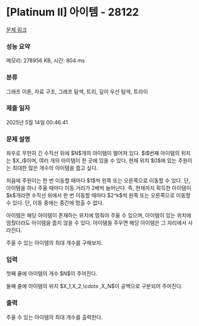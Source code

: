 # [Platinum II] 아이템 - 28122 

[문제 링크](https://www.acmicpc.net/problem/28122) 

### 성능 요약

메모리: 278956 KB, 시간: 804 ms

### 분류

그래프 이론, 자료 구조, 그래프 탐색, 트리, 깊이 우선 탐색, 트라이

### 제출 일자

2025년 5월 14일 00:46:41

### 문제 설명

<p>좌우로 무한히 긴 수직선 위에 $N$개의 아이템이 떨어져 있다. $i$번째 아이템의 위치는 $X_i$이며, 여러 개의 아이템이 한 곳에 있을 수 있다. 현재 위치 $0$에 있는 주원이는 최대한 많은 개수의 아이템을 줍고 싶다.</p>

<p>처음에 주원이는 한 번 이동할 때마다 $1$씩 왼쪽 또는 오른쪽으로 이동할 수 있다. 단, 아이템을 하나 주울 때마다 이동 거리가 2배씩 늘어난다. 즉, 현재까지 획득한 아이템이 $k$개라면 수직선 위에서 한 번 이동할 때마다 $2^k$씩 왼쪽 또는 오른쪽으로 이동할 수 있다. 단, 이동 중에는 중간에 멈출 수 없다.</p>

<p>아이템은 해당 아이템이 존재하는 위치에 멈춰야 주울 수 있으며, 아이템이 있는 위치에 멈췄더라도 아이템을 줍지 않을 수 있다. 아이템을 주우면 해당 아이템은 그 자리에서 사라진다.</p>

<p>주울 수 있는 아이템의 최대 개수를 구해보자.</p>

### 입력 

 <p>첫째 줄에 아이템의 개수 $N$이 주어진다.</p>

<p>둘째 줄에 아이템의 위치 $X_1,X_2,\cdots ,X_N$이 공백으로 구분되어 주어진다.</p>

### 출력 

 <p>주울 수 있는 아이템의 최대 개수를 출력한다.</p>


